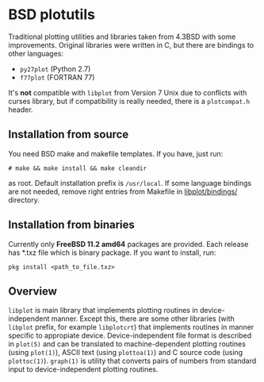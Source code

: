 # BSD plotutils

Traditional plotting utilities and libraries taken from 4.3BSD with some improvements. 
Original libraries were written in C, but there are bindings to other languages:
  * `py27plot` (Python 2.7)
  * `f77plot` (FORTRAN 77)

It's **not** compatible with `libplot` from Version 7 Unix due to conflicts with curses library, but if
compatibility is really needed, there is a `plotcompat.h` header.

## Installation from source

You need BSD make and makefile templates. If you have, just run:
```
# make && make install && make cleandir
```
as root. Default installation prefix is `/usr/local`. If some language bindings are not needed, remove right entries
from Makefile in [libplot/bindings/](libplot/bindings/.) directory.

## Installation from binaries

Currently only **FreeBSD 11.2 amd64** packages are provided. 
Each release has *.txz file which is binary package. If you want to install, run:
```
pkg install <path_to_file.txz>
```

## Overview
`libplot` is main library that implements plotting routines in device-independent manner. 
Except this, there are some other libraries (with `libplot` prefix, for example `libplotcrt`) that implements routines in manner
specific to appropiate device. Device-independent file format is described in `plot(5)` and can be translated to machine-dependent plotting routines
(using `plot(1)`), ASCII text (using `plottoa(1)`) and C source code (using `plottoc(1)`). 
`graph(1)` is utility that converts pairs of numbers from standard input to device-independent plotting routines.